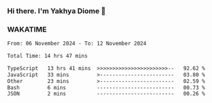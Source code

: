 ### Hi there. I'm Yakhya Diome 👋

### WAKATIME
<!--START_SECTION:waka-->

```txt
From: 06 November 2024 - To: 12 November 2024

Total Time: 14 hrs 47 mins

TypeScript   13 hrs 41 mins  >>>>>>>>>>>>>>>>>>>>>>>--   92.62 %
JavaScript   33 mins         >------------------------   03.80 %
Other        23 mins         >------------------------   02.59 %
Bash         6 mins          -------------------------   00.73 %
JSON         2 mins          -------------------------   00.26 %
```

<!--END_SECTION:waka-->
